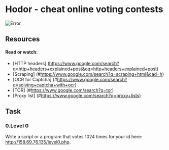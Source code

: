# Hodor - cheat online voting contests

![Error](https://s3.amazonaws.com/intranet-projects-files/holbertonschool-higher-level_programming+/261/giphy_hodor.gif)

## Resources

#### Read or watch:
* [HTTP headers] (https://www.google.com/search?q=http+headers+explained+post&oq=http+headers+explained+post)
* [Scraping] (#https://www.google.com/search?q=scraping+html&cad=h)
* [OCR for Captcha] (#https://www.google.com/search?q=solving+captcha+with+ocr)
* [TOR] (#https://www.google.com/search?q=tor)
* [Proxy list] (#https://www.google.com/search?q=proxy+lists)


## Task
### 0.Level 0
Write a script or a program that votes 1024 times for your id here: http://158.69.76.135/level0.php.